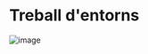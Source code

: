 # Treball d'entorns
![image](https://user-images.githubusercontent.com/113585932/191448984-13b89b36-02f2-4066-b038-e49670e4a690.png)
